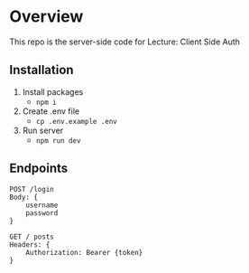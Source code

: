 # Overview
This repo is the server-side code for Lecture: Client Side Auth

## Installation

1. Install packages
    - `npm i`
2. Create .env file
    - `cp .env.example .env`
3. Run server
    - `npm run dev`


## Endpoints
```
POST /login
Body: {
    username
    password
}
```
```
GET / posts
Headers: {
    Authorization: Bearer {token}
}
```